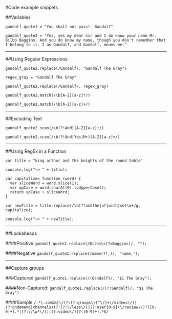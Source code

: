 #Code example snippets

##Variables 

```gandalf_quote1 = "You shall not pass! -Gandalf"```

```gandalf_quote2 = "Yes, yes my dear sir and I do know your name Mr. Bilbo Baggins. And you do know my name, though you don't remember that I belong to it. I am Gandalf, and Gandalf, means me."```

---------------------------

##Using Regular Expressions

```gandalf_quote2.replace(/Gandalf/, "Gandalf The Gray")```

`regex_gray = "Gandalf The Gray"`

`gandalf_quote2.replace(/Gandalf/, regex_gray)`

`gandalf_quote2.match(/\b[A-Z][a-z]*/)`

`gandalf_quote2.match(/\b[A-Z][a-z]+/)`

-----------------------------

##Excluding Text

`gandalf_quote2.scan(/\b(?!And)[A-Z][a-z]+/)`

`gandalf_quote2.scan(/\b(?!And|Yes|Mr)[A-Z][a-z]+/)`

------------------------------

##Using RegEx in a Function

    var title = "king arthur and the knights of the round table"
    
    console.log("~> " + title);
    
    var capitalize= function (word) {
      var sliceWord = word.slice(1);
      var upCase = word.charAt(0).toUpperCase();
      return upCase + sliceWord;
    }
    
    var newTitle = title.replace(/\b(?!andthe|of|with|so)\w+/g, capitalize);
    
    console.log("~> " + newTitle);

-------------------------------

##Lookaheads

####Positive
`gandalf_quote2.replace(/Bilbo\s(?=Baggins)/, "");`

####Negative
`gandalf_quote2.replace(/name(?!,)/, "name,");`

------------------------------

##Capture groups

###Captured
`gandalf_quote1.replace(/(Gandalf)/, "$1 The Gray");`

####Non-Captured:
`gandalf_quote1.replace(/(?:Gandalf)/, "$1 The Gray")`


####Sample
```/.*\.com&&|\/(?:(?:groups\/[^\/]+\/videos\/)|(?:ondemand|channels)(?:(?:\/less\/)|(?:user[0-9]+\/review\/)?([0-9]+).*|(?:\/\w*\/))|(?:video\/))?([0-9]+).*$/```

<!--End-->












